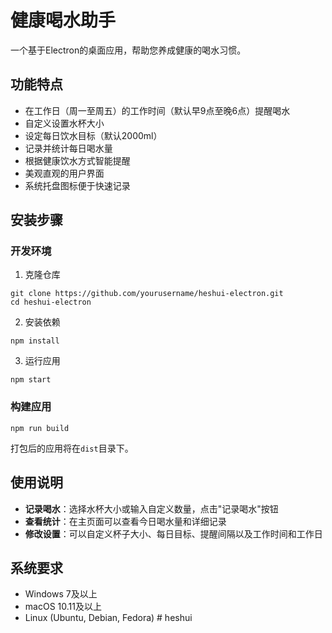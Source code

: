 # 健康喝水助手

一个基于Electron的桌面应用，帮助您养成健康的喝水习惯。

## 功能特点

- 在工作日（周一至周五）的工作时间（默认早9点至晚6点）提醒喝水
- 自定义设置水杯大小
- 设定每日饮水目标（默认2000ml）
- 记录并统计每日喝水量
- 根据健康饮水方式智能提醒
- 美观直观的用户界面
- 系统托盘图标便于快速记录

## 安装步骤

### 开发环境

1. 克隆仓库
```
git clone https://github.com/yourusername/heshui-electron.git
cd heshui-electron
```

2. 安装依赖
```
npm install
```

3. 运行应用
```
npm start
```

### 构建应用

```
npm run build
```

打包后的应用将在`dist`目录下。

## 使用说明

- **记录喝水**：选择水杯大小或输入自定义数量，点击"记录喝水"按钮
- **查看统计**：在主页面可以查看今日喝水量和详细记录
- **修改设置**：可以自定义杯子大小、每日目标、提醒间隔以及工作时间和工作日

## 系统要求

- Windows 7及以上
- macOS 10.11及以上
- Linux (Ubuntu, Debian, Fedora) # heshui
